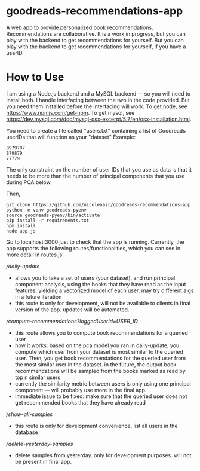 # goodreads-recommendations-app
A web app to provide personalized book recommendations. Recommendations are collaborative. It is a work in progress, but you can play with the backend to get recommendations for yourself. But you can play with the backend to get recommendations for yourself, if you have a userID.

# How to Use

I am using a Node.js backend and a MySQL backend — so you will need to install both. I handle interfacing between the two in the code provided. But you need them installed before the interfacing will work. To get node, see https://www.npmjs.com/get-npm. To get mysql, see https://dev.mysql.com/doc/mysql-osx-excerpt/5.7/en/osx-installation.html. 

You need to create a file called "users.txt" containing a list of Goodreads userIDs that will function as your "dataset" Example:
~~~
8979787
879879
77779
~~~
The only constraint on the number of user IDs that you use as data is that it needs to be more than the number of principal components that you use during PCA below. 

Then, 
~~~
git clone https://github.com/nicolenair/goodreads-recommendations-app
python -m venv goodreads-pyenv
source goodreads-pyenv/bin/activate
pip install -r requirements.txt
npm install
node app.js
~~~

Go to localhost:3000 just to check that the app is running. Currently, the app supports the following routes/functionalities, which you can see in more detail in routes.js:

*/daily-update*
- allows you to take a set of users (your dataset), and run principal component analysis, using the books that they have read as the input features, yielding a vectorized model of each user. may try different algs in a future iteration
- this route is only for development, will not be available to clients in final version of the app. updates will be automated. 

*/compute-recommendations?loggedUserId=USER_ID*
- this route allows you to compute book recommendations for a queried user
- how it works: based on the pca model you ran in daily-update, you compute which user from your dataset is most similar to the queried user. Then, you get book recommendations for the queried user from the most similar user in the dataset. in the future, the output book recommendations will be sampled from the books marked as read by top n similar users
- currently the similarity metric between users is only using one principal component — will probably use more in the final app.
- immediate issue to be fixed: make sure that the queried user does not get recommended books that they have already read

*/show-all-samples*
- this route is only for development convenience. list all users in the database

*/delete-yesterday-samples*
- delete samples from yesterday. only for development purposes. will not be present in final app. 
